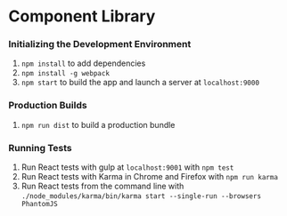 # Component Library


### Initializing the Development Environment
1. `npm install` to add dependencies
1. `npm install -g webpack`
1. `npm start` to build the app and launch a server at `localhost:9000`

### Production Builds
1. `npm run dist` to build a production bundle

### Running Tests
1. Run React tests with gulp at `localhost:9001` with `npm test`
1. Run React tests with Karma in Chrome and Firefox with `npm run karma`
1. Run React tests from the command line with `./node_modules/karma/bin/karma start --single-run --browsers PhantomJS`
